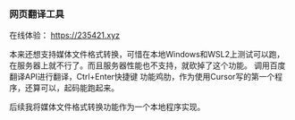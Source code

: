 ### 网页翻译工具

在线体验：
https://235421.xyz


本来还想支持媒体文件格式转换，可惜在本地Windows和WSL2上测试可以跑，在服务器上就不行了。而且服务器性能也不支持，就砍掉了这个功能。
调用百度翻译API进行翻译，Ctrl+Enter快捷键
功能鸡肋，作为使用Cursor写的第一个程序，还算可以，起码能跑起来。

后续我将媒体文件格式转换功能作为一个本地程序实现。

